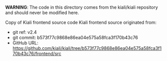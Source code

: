 **WARNING**: The code in this directory comes from the kiali/kiali repository and should never be modified here.

Copy of Kiali frontend source code
Kiali frontend source originated from:
* git ref:    v2.4
* git commit: b573f77c9868e86ea04e575a58fca3f170b43c76
* GitHub URL: https://github.com/kiali/kiali/tree/b573f77c9868e86ea04e575a58fca3f170b43c76/frontend/src
